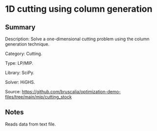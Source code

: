 # 1D cutting using column generation

## Summary
Description: Solve a one-dimensional cutting problem using the column generation technique.

Category: Cutting.

Type: LP/MIP.

Library: SciPy.

Solver: HiGHS.

Source: https://github.com/bruscalia/optimization-demo-files/tree/main/mip/cutting_stock

## Notes

Reads data from text file.
